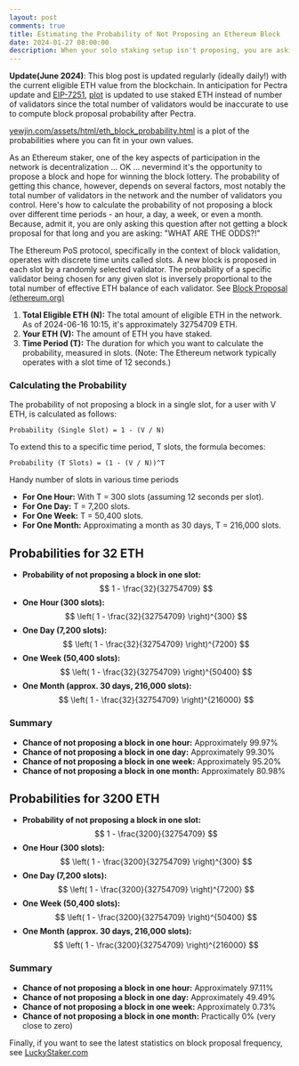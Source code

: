```yaml
---
layout: post
comments: true
title: Estimating the Probability of Not Proposing an Ethereum Block
date: 2024-01-27 08:00:00
description: When your solo staking setup isn't proposing, you are asking "WHAT ARE THE ODDS?!"
---
```

**Update(June 2024)**: This blog post is updated regularly (ideally daily!) with the current eligible ETH value from the blockchain. In anticipation for Pectra update and [EIP-7251](https://eips.ethereum.org/EIPS/eip-7251), [plot](https://www.yewjin.com/assets/html/eth_block_probability.html) is updated to use staked ETH instead of number of validators since the total number of validators would be inaccurate to use to compute block proposal probability after Pectra.

[yewjin.com/assets/html/eth_block_probability.html](https://www.yewjin.com/assets/html/eth_block_probability.html) is a plot of the probabilities where you can fit in your own values.

As an Ethereum staker, one of the key aspects of participation in the network is decentralization ... OK ... nevermind it's the opportunity to propose a block and hope for winning the block lottery. The probability of getting this chance, however, depends on several factors, most notably the total number of validators in the network and the number of validators you control. Here's how to calculate the probability of not proposing a block over different time periods - an hour, a day, a week, or even a month. Because, admit it, you are only asking this question after not getting a block proposal for that long and you are asking: "WHAT ARE THE ODDS?!"

The Ethereum PoS protocol, specifically in the context of block validation, operates with discrete time units called slots. A new block is proposed in each slot by a randomly selected validator. The probability of a specific validator being chosen for any given slot is inversely proportional to the total number of effective ETH balance of each validator. See [Block Proposal (ethereum.org)](https://ethereum.org/en/developers/docs/consensus-mechanisms/pos/block-proposal/)

1. **Total Eligible ETH (N):** The total amount of eligible ETH in the network. As of 2024-06-16 10:15, it's approximately 32754709 ETH.
2. **Your ETH (V):** The amount of ETH you have staked.
3. **Time Period (T):** The duration for which you want to calculate the probability, measured in slots. (Note: The Ethereum network typically operates with a slot time of 12 seconds.)

### Calculating the Probability

The probability of not proposing a block in a single slot, for a user with V ETH, is calculated as follows:
```
Probability (Single Slot) = 1 - (V / N)
```

To extend this to a specific time period, T slots, the formula becomes:
```
Probability (T Slots) = (1 - (V / N))^T
```

Handy number of slots in various time periods

- **For One Hour:** With T = 300 slots (assuming 12 seconds per slot).
- **For One Day:** T = 7,200 slots.
- **For One Week:** T = 50,400 slots.
- **For One Month:** Approximating a month as 30 days, T = 216,000 slots.

## Probabilities for 32 ETH

- **Probability of not proposing a block in one slot:** $$ 1 - \frac{32}{32754709} $$
- **One Hour (300 slots):** $$ \left( 1 - \frac{32}{32754709} \right)^{300} $$
- **One Day (7,200 slots):** $$ \left( 1 - \frac{32}{32754709} \right)^{7200} $$
- **One Week (50,400 slots):** $$ \left( 1 - \frac{32}{32754709} \right)^{50400} $$
- **One Month (approx. 30 days, 216,000 slots):** $$ \left( 1 - \frac{32}{32754709} \right)^{216000} $$

### Summary
- **Chance of not proposing a block in one hour:** Approximately 99.97%
- **Chance of not proposing a block in one day:** Approximately 99.30%
- **Chance of not proposing a block in one week:** Approximately 95.20%
- **Chance of not proposing a block in one month:** Approximately 80.98%

## Probabilities for 3200 ETH

- **Probability of not proposing a block in one slot:** $$ 1 - \frac{3200}{32754709} $$
- **One Hour (300 slots):** $$ \left( 1 - \frac{3200}{32754709} \right)^{300} $$
- **One Day (7,200 slots):** $$ \left( 1 - \frac{3200}{32754709} \right)^{7200} $$
- **One Week (50,400 slots):** $$ \left( 1 - \frac{3200}{32754709} \right)^{50400} $$
- **One Month (approx. 30 days, 216,000 slots):** $$ \left( 1 - \frac{3200}{32754709} \right)^{216000} $$

### Summary
- **Chance of not proposing a block in one hour:** Approximately 97.11%
- **Chance of not proposing a block in one day:** Approximately 49.49%
- **Chance of not proposing a block in one week:** Approximately 0.73%
- **Chance of not proposing a block in one month:** Practically 0% (very close to zero)

Finally, if you want to see the latest statistics on block proposal frequency, see [LuckyStaker.com](https://luckystaker.com/home/)